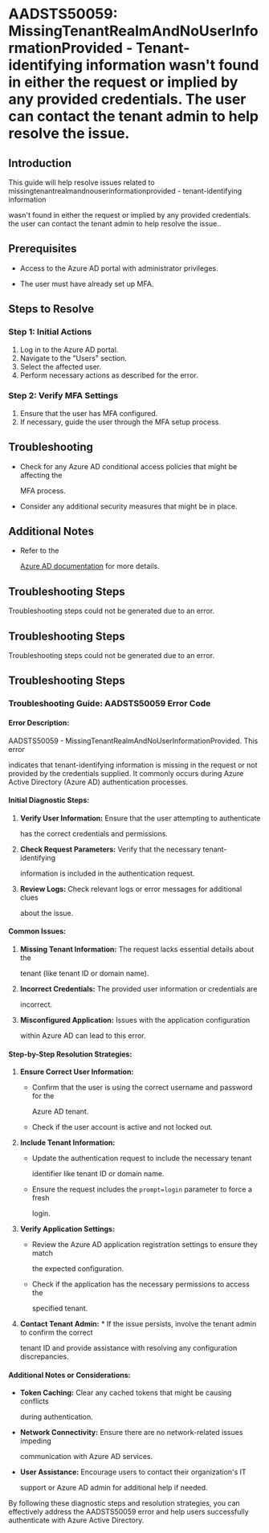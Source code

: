 
# AADSTS50059: MissingTenantRealmAndNoUserInformationProvided - Tenant-identifying information wasn't found in either the request or implied by any provided credentials. The user can contact the tenant admin to help resolve the issue.


## Introduction

This guide will help resolve issues related to
missingtenantrealmandnouserinformationprovided - tenant-identifying information

wasn't found in either the request or implied by any provided credentials. the
user can contact the tenant admin to help resolve the issue..


## Prerequisites


* Access to the Azure AD portal with administrator privileges.

* The user must have already set up MFA.


## Steps to Resolve


### Step 1: Initial Actions

1. Log in to the Azure AD portal.
2. Navigate to the "Users" section.
3. Select the affected user.
4. Perform necessary actions as described for the error.


### Step 2: Verify MFA Settings

1. Ensure that the user has MFA configured.
2. If necessary, guide the user through the MFA setup process.


## Troubleshooting


* Check for any Azure AD conditional access policies that might be affecting the

  MFA process.

* Consider any additional security measures that might be in place.


## Additional Notes


* Refer to the

  [Azure AD 
documentation](https://learn.microsoft.com/en-us/azure/active-directory/)
  for more details.


## Troubleshooting Steps

Troubleshooting steps could not be generated due to an error.


## Troubleshooting Steps

Troubleshooting steps could not be generated due to an error.


## Troubleshooting Steps


### Troubleshooting Guide: AADSTS50059 Error Code


#### Error Description:

AADSTS50059 - MissingTenantRealmAndNoUserInformationProvided. This error

indicates that tenant-identifying information is missing in the request or not
provided by the credentials supplied. It commonly occurs during Azure Active
Directory (Azure AD) authentication processes.


#### Initial Diagnostic Steps:

1. **Verify User Information:** Ensure that the user attempting to authenticate

   has the correct credentials and permissions.
2. **Check Request Parameters:** Verify that the necessary tenant-identifying

   information is included in the authentication request.
3. **Review Logs:** Check relevant logs or error messages for additional clues

   about the issue.


#### Common Issues:

1. **Missing Tenant Information:** The request lacks essential details about the

   tenant (like tenant ID or domain name).
2. **Incorrect Credentials:** The provided user information or credentials are

   incorrect.
3. **Misconfigured Application:** Issues with the application configuration

   within Azure AD can lead to this error.


#### Step-by-Step Resolution Strategies:

1. **Ensure Correct User Information:** 

   * Confirm that the user is using the correct username and password for the

     Azure AD tenant.
   * Check if the user account is active and not locked out.

2. **Include Tenant Information:** 

   * Update the authentication request to include the necessary tenant

     identifier like tenant ID or domain name.
   * Ensure the request includes the `prompt=login` parameter to force a fresh

     login.

3. **Verify Application Settings:** 

   * Review the Azure AD application registration settings to ensure they match

     the expected configuration.
   * Check if the application has the necessary permissions to access the

     specified tenant.

4. **Contact Tenant Admin:**    * If the issue persists, involve the tenant 
admin to confirm the correct

     tenant ID and provide assistance with resolving any configuration
     discrepancies.


#### Additional Notes or Considerations:


* **Token Caching:** Clear any cached tokens that might be causing conflicts

  during authentication.

* **Network Connectivity:** Ensure there are no network-related issues impeding

  communication with Azure AD services.

* **User Assistance:** Encourage users to contact their organization's IT

  support or Azure AD admin for additional help if needed.

By following these diagnostic steps and resolution strategies, you can
effectively address the AADSTS50059 error and help users successfully
authenticate with Azure Active Directory.